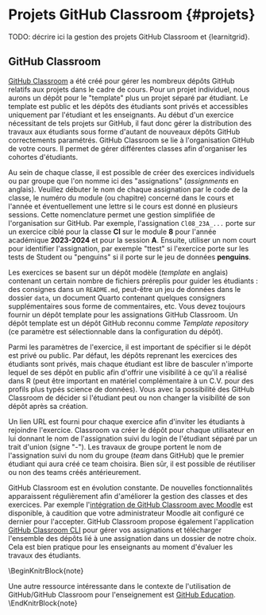 # Projets GitHub Classroom {#projets}



TODO: décrire ici la gestion des projets GitHub Classroom et {learnitgrid}.

## GitHub Classroom

[GitHub Classroom](https://classroom.github.com) a été créé pour gérer les nombreux dépôts GitHub relatifs aux projets dans le cadre de cours. Pour un projet individuel, nous aurons un dépôt pour le "template" plus un projet séparé par étudiant. Le template est public et les dépôts des étudiants sont privés et accessibles uniquement par l'étudiant et les enseignants. Au début d'un exercice nécessitant de tels projets sur GitHub, il faut donc gérer la distribution des travaux aux étudiants sous forme d'autant de nouveaux dépôts GitHub correctements paramétrés. GitHub Classroom se lie à l'organisation GitHub de votre cours. Il permet de gérer différentes classes afin d'organiser les cohortes d'étudiants.

Au sein de chaque classe, il est possible de créer des exercices individuels ou par groupe que l'on nomme ici des "assignations" (*assignments* en anglais). Veuillez débuter le nom de chaque assignation par le code de la classe, le numéro du module (ou chapitre) concerné dans le cours et l'année et éventuellement une lettre si le cours est donné en plusieurs sessions. Cette nomenclature permet une gestion simplifiée de l'organisation sur GitHub. Par exemple, l'assignation `Cl08_23A_...` porte sur un exercice ciblé pour la classe **Cl** sur le module **8** pour l'année académique **2023-2024** et pour la session **A**. Ensuite, utiliser un nom court pour identifier l'assignation, par exemple "ttest" si l'exercice porte sur les tests de Student ou "penguins" si il porte sur le jeu de données **penguins**.

Les exercices se basent sur un dépôt modèle (*template* en anglais) contenant un certain nombre de fichiers préreplis pour guider les étudiants : des consignes dans un `README.md`, peut-être un jeu de données dans le dossier `data`, un document Quarto contenant quelques consigners supplémentaires sous forme de commentaires, etc. Vous devez toujours fournir un dépôt template pour les assignations GitHub Classroom. Un dépôt template est un dépôt GitHub reconnu comme *Template repository* (ce paramètre est sélectionnable dans la configuration du dépôt).

Parmi les paramètres de l'exercice, il est important de spécifier si le dépôt est privé ou public. Par défaut, les dépôts reprenant les exercices des étudiants sont privés, mais chaque étudiant est libre de basculer n'importe lequel de ses dépôt en public afin d'offrir une visibilité à ce qu'il a réalisé dans R (peut être important en matériel complémentaire à un C.V. pour des profils plus typés science de données). Vous avec la possibilité des GitHub Classroom de décider si l'étudiant peut ou non changer la visibilité de son dépôt après sa création.

Un lien URL est fourni pour chaque exercice afin d'inviter les étudiants à rejoindre l'exercice. Classroom va créer le dépôt pour chaque utilisateur en lui donnant le nom de l'assignation suivi du login de l'étudiant séparé par un trait d'union (signe "-"). Les travaux de groupe portent le nom de l'assignation suivi du nom du groupe (*team* dans GitHub) que le premier étudiant qui aura créé ce team choisira. Bien sûr, il est possible de réutiliser ou non des teams créés antérieurement.

GitHub Classroom est en évolution constante. De nouvelles fonctionnalités apparaissent régulièrement afin d'améliorer la gestion des classes et des exercices. Par exemple l'[intégration de GitHub Classroom avec Moodle](https://classroom.github.com/help/setup-moodle) est disponible, à caudition que votre administrateur Moodle ait configuré ce dernier pour l'accepter. GitHub Classroom propose également l'application [GitHub Classroom CLI](https://docs.github.com/en/education/manage-coursework-with-github-classroom/teach-with-github-classroom/using-github-classroom-with-github-cli) pour gérer vos assignations et télécharger l'ensemble des dépôts lié à une assignation dans un dossier de notre choix. Cela est bien pratique pour les enseignants au moment d'évaluer les travaux des étudiants.

\BeginKnitrBlock{note}<div class="note">Une autre ressource intéressante dans le contexte de l'utilisation de GitHub/GitHub Classroom pour l'enseignement est [GitHub Education](https://education.github.com).</div>\EndKnitrBlock{note}
